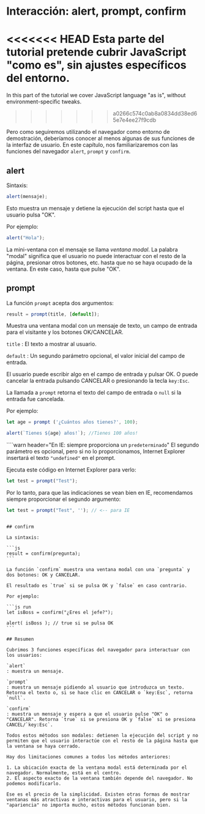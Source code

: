 # Interacción: alert, prompt, confirm

<<<<<<< HEAD
Esta parte del tutorial pretende cubrir JavaScript "como es", sin ajustes específicos del entorno.
=======
In this part of the tutorial we cover JavaScript language "as is", without environment-specific tweaks.
>>>>>>> a0266c574c0ab8a0834dd38ed65e7e4ee27f9cdb

Pero como seguiremos utilizando el navegador como entorno de demostración, deberíamos conocer al menos algunas de sus funciones de la interfaz de usuario. En este capítulo, nos familiarizaremos con las funciones del navegador `alert`, `prompt` y `confirm`.

## alert

Sintaxis:

```js
alert(mensaje);
```

Esto muestra un mensaje y detiene la ejecución del script hasta que el usuario pulsa "OK".

Por ejemplo:

```js run
alert("Hola");
```

La mini-ventana con el mensaje se llama *ventana modal*. La palabra "modal" significa que el usuario no puede interactuar con el resto de la página, presionar otros botones, etc. hasta que no se haya ocupado de la ventana. En este caso, hasta que pulse "OK".

## prompt

La función `prompt` acepta dos argumentos:

```js no-beautify
result = prompt(title, [default]);
```

Muestra una ventana modal con un mensaje de texto, un campo de entrada para el visitante y los botones OK/CANCELAR.

`title`
: El texto a mostrar al usuario.

`default`
: Un segundo parámetro opcional, el valor inicial del campo de entrada.

El usuario puede escribir algo en el campo de entrada y pulsar OK. O puede cancelar la entrada pulsando CANCELAR o presionando la tecla `key:Esc`.

La llamada a `prompt` retorna el texto del campo de entrada o `null` si la entrada fue cancelada.

Por ejemplo:

```js run
let age = prompt ('¿Cuántos años tienes?', 100);

alert(`Tienes ${age} años!`); //Tienes 100 años!
```

````warn header="En IE: siempre proporciona un `predeterminado`"
El segundo parámetro es opcional, pero si no lo proporcionamos, Internet Explorer insertará el texto `"undefined"` en el prompt.

Ejecuta este código en Internet Explorer para verlo:

```js run
let test = prompt("Test");
```

Por lo tanto, para que las indicaciones se vean bien en IE, recomendamos siempre proporcionar el segundo argumento:

```js run
let test = prompt("Test", ''); // <-- para IE
```
````

## confirm

La sintaxis:

```js
result = confirm(pregunta);
```

La función `confirm` muestra una ventana modal con una `pregunta` y dos botones: OK y CANCELAR.

El resultado es `true` si se pulsa OK y `false` en caso contrario.

Por ejemplo:

```js run
let isBoss = confirm("¿Eres el jefe?");

alert( isBoss ); // true si se pulsa OK
```

## Resumen

Cubrimos 3 funciones específicas del navegador para interactuar con los usuarios:

`alert`
: muestra un mensaje.

`prompt`
: muestra un mensaje pidiendo al usuario que introduzca un texto. Retorna el texto o, si se hace clic en CANCELAR o `key:Esc`, retorna `null`.

`confirm`
: muestra un mensaje y espera a que el usuario pulse "OK" o "CANCELAR". Retorna `true` si se presiona OK y `false` si se presiona CANCEL/`key:Esc`.

Todos estos métodos son modales: detienen la ejecución del script y no permiten que el usuario interactúe con el resto de la página hasta que la ventana se haya cerrado.

Hay dos limitaciones comunes a todos los métodos anteriores:

1. La ubicación exacta de la ventana modal está determinada por el navegador. Normalmente, está en el centro.
2. El aspecto exacto de la ventana también depende del navegador. No podemos modificarlo.

Ese es el precio de la simplicidad. Existen otras formas de mostrar ventanas más atractivas e interactivas para el usuario, pero si la "apariencia" no importa mucho, estos métodos funcionan bien.
